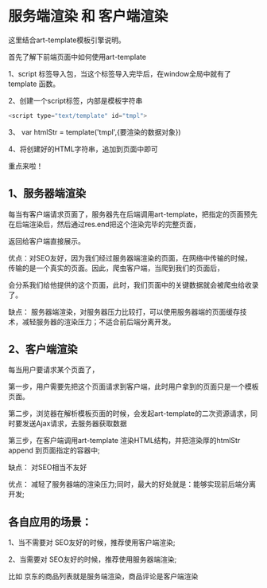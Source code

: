 # 服务端渲染 和 客户端渲染
这里结合art-template模板引擎说明。

首先了解下前端页面中如何使用art-template

1、script 标签导入包，当这个标签导入完毕后，在window全局中就有了template 函数。

2、创建一个script标签，内部是模板字符串
```js
<script type="text/template" id="tmpl">
```
3、 var htmlStr = template('tmpl',{要渲染的数据对象})

4、将创建好的HTML字符串，追加到页面中即可

重点来啦！

## 1、服务器端渲染

每当有客户端请求页面了，服务器先在后端调用art-template，把指定的页面预先在后端渲染后，然后通过res.end把这个渲染完毕的完整页面，

返回给客户端直接展示。

 优点：对SEO友好，因为我们经过服务器端渲染的页面，在网络中传输的时候，传输的是一个真实的页面。因此，爬虫客户端，当爬到我们的页面后，

会分系我们给他提供的这个页面，此时，我们页面中的关键数据就会被爬虫给收录了。

缺点： 服务器端渲染，对服务器压力比较打，可以使用服务器端的页面缓存技术，减轻服务器的渲染压力；不适合前后端分离开发。

 
## 2、客户端渲染

每当用户要请求某个页面了，

第一步，用户需要先把这个页面请求到客户端，此时用户拿到的页面只是一个模板页面。

第二步，浏览器在解析模板页面的时候，会发起art-template的二次资源请求，同时要发送Ajax请求，去服务器获取数据

第三步，在客户端调用art-template 渲染HTML结构，并把渲染厚的htmlStr append 到页面指定的容器中;

缺点： 对SEO相当不友好

优点： 减轻了服务器端的渲染压力;同时，最大的好处就是：能够实现前后端分离开发;

## 各自应用的场景：

1、当不需要对 SEO友好的时候，推荐使用客户端渲染;

2、当需要对 SEO友好的时候，推荐使用服务器端渲染;

比如 京东的商品列表就是服务端渲染，商品评论是客户端渲染

